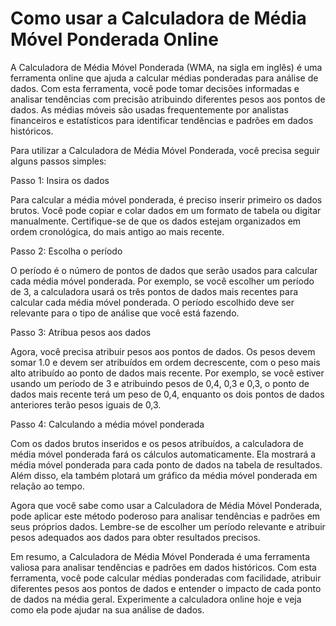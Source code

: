 Como usar a Calculadora de Média Móvel Ponderada Online
=======================================================

A Calculadora de Média Móvel Ponderada (WMA, na sigla em inglês) é uma ferramenta online que ajuda a calcular médias ponderadas para análise de dados. Com esta ferramenta, você pode tomar decisões informadas e analisar tendências com precisão atribuindo diferentes pesos aos pontos de dados. As médias móveis são usadas frequentemente por analistas financeiros e estatísticos para identificar tendências e padrões em dados históricos.

Para utilizar a Calculadora de Média Móvel Ponderada, você precisa seguir alguns passos simples:

Passo 1: Insira os dados

Para calcular a média móvel ponderada, é preciso inserir primeiro os dados brutos. Você pode copiar e colar dados em um formato de tabela ou digitar manualmente. Certifique-se de que os dados estejam organizados em ordem cronológica, do mais antigo ao mais recente.

Passo 2: Escolha o período

O período é o número de pontos de dados que serão usados para calcular cada média móvel ponderada. Por exemplo, se você escolher um período de 3, a calculadora usará os três pontos de dados mais recentes para calcular cada média móvel ponderada. O período escolhido deve ser relevante para o tipo de análise que você está fazendo.

Passo 3: Atribua pesos aos dados

Agora, você precisa atribuir pesos aos pontos de dados. Os pesos devem somar 1.0 e devem ser atribuídos em ordem decrescente, com o peso mais alto atribuído ao ponto de dados mais recente. Por exemplo, se você estiver usando um período de 3 e atribuindo pesos de 0,4, 0,3 e 0,3, o ponto de dados mais recente terá um peso de 0,4, enquanto os dois pontos de dados anteriores terão pesos iguais de 0,3.

Passo 4: Calculando a média móvel ponderada

Com os dados brutos inseridos e os pesos atribuídos, a calculadora de média móvel ponderada fará os cálculos automaticamente. Ela mostrará a média móvel ponderada para cada ponto de dados na tabela de resultados. Além disso, ela também plotará um gráfico da média móvel ponderada em relação ao tempo.

Agora que você sabe como usar a Calculadora de Média Móvel Ponderada, pode aplicar este método poderoso para analisar tendências e padrões em seus próprios dados. Lembre-se de escolher um período relevante e atribuir pesos adequados aos dados para obter resultados precisos.

Em resumo, a Calculadora de Média Móvel Ponderada é uma ferramenta valiosa para analisar tendências e padrões em dados históricos. Com esta ferramenta, você pode calcular médias ponderadas com facilidade, atribuir diferentes pesos aos pontos de dados e entender o impacto de cada ponto de dados na média geral. Experimente a calculadora online hoje e veja como ela pode ajudar na sua análise de dados.